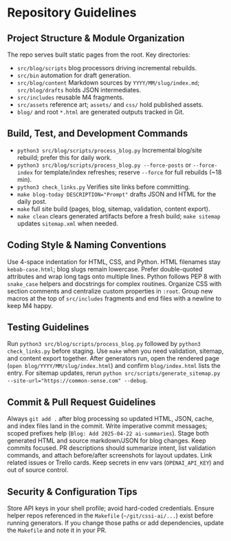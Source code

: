 # Repository Guidelines

## Project Structure & Module Organization
The repo serves built static pages from the root. Key directories:
- `src/blog/scripts` blog processors driving incremental rebuilds.
- `src/bin` automation for draft generation.
- `src/blog/content` Markdown sources by `YYYY/MM/slug/index.md`; `src/blog/drafts` holds JSON intermediates.
- `src/includes` reusable M4 fragments.
- `src/assets` reference art; `assets/` and `css/` hold published assets.
- `blog/` and root `*.html` are generated outputs tracked in Git.

## Build, Test, and Development Commands
- `python3 src/blog/scripts/process_blog.py` Incremental blog/site rebuild; prefer this for daily work.
- `python3 src/blog/scripts/process_blog.py --force-posts` or `--force-index` for template/index refreshes; reserve `--force` for full rebuilds (~18 min).
- `python3 check_links.py` Verifies site links before committing.
- `make blog-today DESCRIPTION="Prompt"` drafts JSON and HTML for the daily post.
- `make` full site build (pages, blog, sitemap, validation, content export).
- `make clean` clears generated artifacts before a fresh build; `make sitemap` updates `sitemap.xml` when needed.

## Coding Style & Naming Conventions
Use 4-space indentation for HTML, CSS, and Python. HTML filenames stay `kebab-case.html`; blog slugs remain lowercase. Prefer double-quoted attributes and wrap long tags onto multiple lines. Python follows PEP 8 with `snake_case` helpers and docstrings for complex routines. Organize CSS with section comments and centralize custom properties in `:root`. Group new macros at the top of `src/includes` fragments and end files with a newline to keep M4 happy.

## Testing Guidelines
Run `python3 src/blog/scripts/process_blog.py` followed by `python3 check_links.py` before staging. Use `make` when you need validation, sitemap, and content export together. After generators run, open the rendered page (`open blog/YYYY/MM/slug/index.html`) and confirm `blog/index.html` lists the entry. For sitemap updates, rerun `python src/scripts/generate_sitemap.py --site-url="https://common-sense.com" --debug`.

## Commit & Pull Request Guidelines
Always `git add .` after blog processing so updated HTML, JSON, cache, and index files land in the commit. Write imperative commit messages; scoped prefixes help (`Blog: Add 2025-04-22 ai-summaries`). Stage both generated HTML and source markdown/JSON for blog changes. Keep commits focused. PR descriptions should summarize intent, list validation commands, and attach before/after screenshots for layout updates. Link related issues or Trello cards. Keep secrets in env vars (`OPENAI_API_KEY`) and out of source control.

## Security & Configuration Tips
Store API keys in your shell profile; avoid hard-coded credentials. Ensure helper repos referenced in the `Makefile` (`~/git/cssi-ai/...`) exist before running generators. If you change those paths or add dependencies, update the `Makefile` and note it in your PR.
